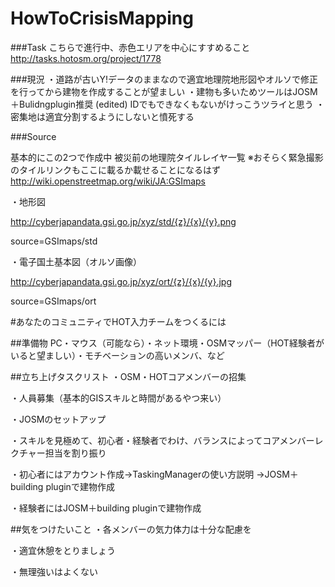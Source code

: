 # HowToCrisisMapping

###Task
こちらで進行中、赤色エリアを中心にすすめること
http://tasks.hotosm.org/project/1778

###現況
・道路が古いY!データのままなので適宜地理院地形図やオルソで修正を行ってから建物を作成することが望ましい
・建物も多いためツールはJOSM＋Bulidngplugin推奨 (edited)
IDでもできなくもないがけっこうツライと思う
・密集地は適宜分割するようにしないと憤死する

###Source

基本的にこの2つで作成中
被災前の地理院タイルレイヤ一覧
※おそらく緊急撮影のタイルリンクもここに載るか載せることになるはず
http://wiki.openstreetmap.org/wiki/JA:GSImaps

・地形図

http://cyberjapandata.gsi.go.jp/xyz/std/{z}/{x}/{y}.png

source=GSImaps/std

・電子国土基本図（オルソ画像）

http://cyberjapandata.gsi.go.jp/xyz/ort/{z}/{x}/{y}.jpg

source=GSImaps/ort

#あなたのコミュニティでHOT入力チームをつくるには

##準備物
PC・マウス（可能なら）・ネット環境・OSMマッパー（HOT経験者がいると望ましい）・モチベーションの高いメンバ、など

##立ち上げタスクリスト
・OSM・HOTコアメンバーの招集

・人員募集（基本的GISスキルと時間があるやつ来い）

・JOSMのセットアップ

・スキルを見極めて、初心者・経験者でわけ、バランスによってコアメンバーレクチャー担当を割り振り

・初心者にはアカウント作成→TaskingManagerの使い方説明
→JOSM＋building pluginで建物作成

・経験者にはJOSM＋building pluginで建物作成

##気をつけたいこと
・各メンバーの気力体力は十分な配慮を

・適宜休憩をとりましょう

・無理強いはよくない

